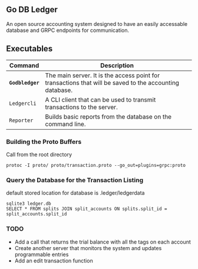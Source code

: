 ## Go DB Ledger
An open source accounting system designed to have an easily accessable database and GRPC endpoints for communication.

## Executables

| Command         | Description                                                                                             |
|-----------------|---------------------------------------------------------------------------------------------------------|
| **`Godbledger`**    | The main server. It is the access point for transactions that will be saved to the accounting database. |
| `Ledgercli`     | A CLI client that can be used to transmit transactions to the server.                             |
| `Reporter`      | Builds basic reports from the database on the command line.                                             |


### Building the Proto Buffers
Call from the root directory
```
protoc -I proto/ proto/transaction.proto --go_out=plugins=grpc:proto
```

### Query the Database for the Transaction Listing
default stored location for database is .ledger/ledgerdata
```
sqlite3 ledger.db
SELECT * FROM splits JOIN split_accounts ON splits.split_id = split_accounts.split_id

```

### TODO
- Add a call that returns the trial balance with all the tags on each account
- Create another server that monitors the system and updates programmable entries
- Add an edit transaction function
